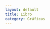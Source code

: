 ```yaml
---
layout: default
title: Libro
category: Gráficas
---
```


<img src="http://josemdev.com/mirkopf/graficas/al.jpg" class="inline-left" title="" alt="" />
